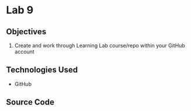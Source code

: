 # Lab 9

## Objectives
1. Create and work through Learning Lab course/repo within your GitHub account

## Technologies Used
- GitHub

## Source Code

